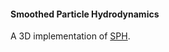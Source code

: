 #### Smoothed Particle Hydrodynamics

A 3D implementation of [SPH][1].

[1]:http://matthias-mueller-fischer.ch/publications/sca03.pdf
